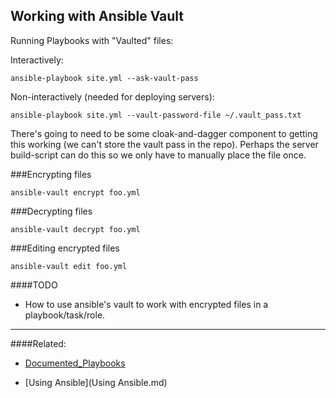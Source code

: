 Working with Ansible Vault
---------------------------


Running Playbooks with "Vaulted" files:


Interactively:

	ansible-playbook site.yml --ask-vault-pass


Non-interactively (needed for deploying servers):

	ansible-playbook site.yml --vault-password-file ~/.vault_pass.txt

There's going to need to be some cloak-and-dagger component to getting this working (we can't store the vault pass in the repo).  Perhaps the server build-script can do this so we only have to manually place the file once. 


###Encrypting files

	ansible-vault encrypt foo.yml

###Decrypting files

	ansible-vault decrypt foo.yml

###Editing encrypted files

	ansible-vault edit foo.yml
	

####TODO  
   
- How to use ansible's vault to work with encrypted files in a playbook/task/role.
	
----

####Related:

+ [Documented_Playbooks](Documented_Playbooks.md)

+ [Using Ansible](Using Ansible.md)
